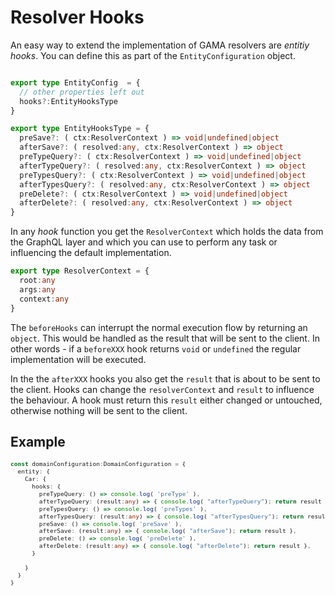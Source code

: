 # Resolver Hooks

An easy way to extend the implementation of GAMA resolvers are _entitiy hooks_. You can define this as part of the `EntityConfiguration` object. 

```typescript

export type EntityConfig  = {
  // other properties left out
  hooks?:EntityHooksType
}

export type EntityHooksType = {
  preSave?: ( ctx:ResolverContext ) => void|undefined|object
  afterSave?: ( resolved:any, ctx:ResolverContext ) => object
  preTypeQuery?: ( ctx:ResolverContext ) => void|undefined|object
  afterTypeQuery?: ( resolved:any, ctx:ResolverContext ) => object
  preTypesQuery?: ( ctx:ResolverContext ) => void|undefined|object
  afterTypesQuery?: ( resolved:any, ctx:ResolverContext ) => object
  preDelete?: ( ctx:ResolverContext ) => void|undefined|object
  afterDelete?: ( resolved:any, ctx:ResolverContext ) => object
}
```

In any _hook_ function you get the `ResolverContext` which holds the data from the GraphQL layer and which you can use to perform any task or influencing the default implementation.

```typescript
export type ResolverContext = {
  root:any
  args:any
  context:any
}
```

The `beforeHooks` can interrupt the normal execution flow by returning an `object`. This would be handled as the result that will be sent to the client. In other words - if a `beforeXXX` hook returns `void` or `undefined` the regular implementation will be executed.

In the the `afterXXX` hooks you also get the `result` that is about to be sent to the client. Hooks can change the `resolverContext` and `result` to influence the behaviour. A hook must return this `result` either changed or untouched, otherwise nothing will be sent to the client.

## Example

<div style="font-size:0.8em">

```typescript 
const domainConfiguration:DomainConfiguration = {
  entity: {
    Car: {
      hooks: {
        preTypeQuery: () => console.log( 'preType' ),
        afterTypeQuery: (result:any) => { console.log( "afterTypeQuery"); return result },
        preTypesQuery: () => console.log( 'preTypes' ),
        afterTypesQuery: (result:any) => { console.log( "afterTypesQuery"); return result },
        preSave: () => console.log( 'preSave' ),
        afterSave: (result:any) => { console.log( "afterSave"); return result },
        preDelete: () => console.log( 'preDelete' ),
        afterDelete: (result:any) => { console.log( "afterDelete"); return result },
      }

    }
  }
}
```
</div>



